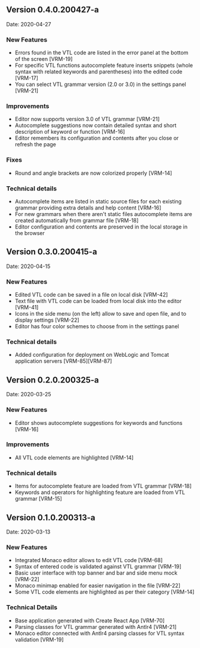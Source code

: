 ## Version 0.4.0.200427-a
Date: 2020-04-27

### New Features
- Errors found in the VTL code are listed in the error panel at the bottom of the screen [VRM-19]
- For specific VTL functions autocomplete feature inserts snippets (whole syntax with related keywords and parentheses) into the edited code [VRM-17]
- You can select VTL grammar version (2.0 or 3.0) in the settings panel [VRM-21]

### Improvements
- Editor now supports version 3.0 of VTL grammar [VRM-21]
- Autocomplete suggestions now contain detailed syntax and short description of keyword or function [VRM-16]
- Editor remembers its configuration and contents after you close or refresh the page

### Fixes
- Round and angle brackets are now colorized properly [VRM-14]

### Technical details
- Autocomplete items are listed in static source files for each existing grammar providing extra details and help content [VRM-16]
- For new grammars when there aren't static files autocomplete items are created automatically from grammar file [VRM-18]
- Editor configuration and contents are preserved in the local storage in the browser

## Version 0.3.0.200415-a
Date: 2020-04-15

### New Features
- Edited VTL code can be saved in a file on local disk [VRM-42]
- Text file with VTL code can be loaded from local disk into the editor [VRM-41]
- Icons in the side menu (on the left) allow to save and open file, and to display settings [VRM-22]
- Editor has four color schemes to choose from in the settings panel

### Technical details
- Added configuration for deployment on WebLogic and Tomcat application servers [VRM-85][VRM-87]


## Version 0.2.0.200325-a
Date: 2020-03-25

### New Features
- Editor shows autocomplete suggestions for keywords and functions [VRM-16]

### Improvements
- All VTL code elements are highlighted [VRM-14]

### Technical details
- Items for autocomplete feature are loaded from VTL grammar [VRM-18]
- Keywords and operators for highlighting feature are loaded from VTL grammar [VRM-15]


## Version 0.1.0.200313-a
Date: 2020-03-13

### New Features
- Integrated Monaco editor allows to edit VTL code [VRM-68]
- Syntax of entered code is validated against VTL grammar [VRM-19]
- Basic user interface with top banner and bar and side menu mock [VRM-22]
- Monaco minimap enabled for easier navigation in the file [VRM-22]
- Some VTL code elements are highlighted as per their category [VRM-14]

### Technical Details
- Base application generated with Create React App [VRM-70]
- Parsing classes for VTL grammar generated with Antlr4 [VRM-21]
- Monaco editor connected with Antlr4 parsing classes for VTL syntax validation [VRM-19]